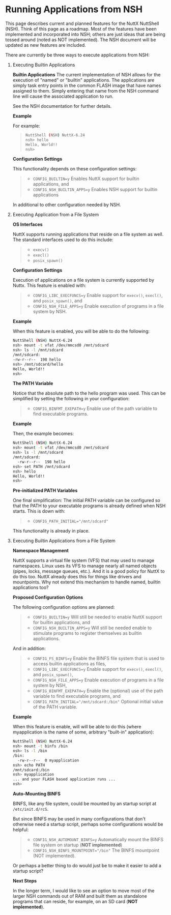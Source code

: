 # Running Applications from NSH

This page describes current and planned features for the NuttX NuttShell
(NSH). Think of this page as a roadmap. Most of the features have been
implemented and incorporated into NSH; others are just ideas that are
being tossed around (noted as NOT implemented). The NSH document will be
updated as new features are included.

There are currently be three ways to execute applications from NSH:

1.  Executing Builtin Applications
    
    **Builtin Applications** The current implementation of NSH allows
    for the execution of "named" or "builtin" applications. The
    applications are simply task entry points in the common FLASH image
    that have names assigned to them. Simply entering that name from the
    NSH command line will cause the associated application to run.
    
    See the NSH documentation for further details.
    
    **Example**
    
    For example:
    
    > 
    > 
    > ``` bash
    > NuttShell (NSH) NuttX-6.24
    > nsh> hello
    > Hello, World!!
    > nsh>
    > ```
    
    **Configuration Settings**
    
    This functionality depends on these configuration settings:
    
    >   - `CONFIG_BUILTIN=y` Enables NuttX support for builtin
    >     applications, and
    >   - `CONFIG_NSH_BUILTIN_APPS=y` Enables NSH support for builtin
    >     applications
    
    In additional to other configuration needed by NSH.

2.  Executing Application from a File System
    
    **OS Interfaces**
    
    NuttX supports running applications that reside on a file system as
    well. The standard interfaces used to do this include:
    
    >   - `execv()`
    >   - `execl()`
    >   - `posix_spawn()`
    
    **Configuration Settings**
    
    Execution of applications on a file system is currently supported by
    Nuttx. This feature is enabled with:
    
    >   - `CONFIG_LIBC_EXECFUNCS=y` Enable support for `execv()`,
    >     `execl()`, and `posix_spawn()`, and
    >   - `CONFIG_NSH_FILE_APPS=y` Enable execution of programs in a
    >     file system by NSH.
    
    **Example**
    
    When this feature is enabled, you will be able to do the following:
    
    ``` bash
    NuttShell (NSH) NuttX-6.24
    nsh> mount -t vfat /dev/mmcsd0 /mnt/sdcard
    nsh> ls -l /mnt/sdcard
    /mnt/sdcard:
    -rw-r--r--  198 hello
    nsh> /mnt/sdcard/hello
    Hello, World!!
    nsh>
    ```
    
    **The PATH Variable**
    
    Notice that the absolute path to the hello program was used. This
    can be simplified by setting the following in your configuration:
    
    >   - `CONFIG_BINFMT_EXEPATH=y` Enable use of the path variable to
    >     find executable programs.
    
    **Example**
    
    Then, the example becomes:
    
    ``` bash
    NuttShell (NSH) NuttX-6.24
    nsh> mount -t vfat /dev/mmcsd0 /mnt/sdcard
    nsh> ls -l /mnt/sdcard
    /mnt/sdcard:
      -rw-r--r--  198 hello
    nsh> set PATH /mnt/sdcard
    nsh> hello
    Hello, World!!
    nsh>
    ```
    
    **Pre-initialized PATH Variables**
    
    One final simplification: The initial PATH variable can be
    configured so that the PATH to your executable programs is already
    defined when NSH starts. This is down with:
    
    >   - `CONFIG_PATH_INITIAL="/mnt/sdcard"`
    
    This functionality is already in place.

3.  Executing Builtin Applications from a File System
    
    **Namespace Management**
    
    NuttX supports a virtual file system (VFS) that may used to manage
    namespaces. Linux uses its VFS to manage nearly all named objects
    (pipes, locks, message queues, etc.). And it is a good policy for
    NuttX to do this too. NuttX already does this for things like
    drivers and mountpoints. Why not extend this mechanism to handle
    named, builtin applications too?
    
    **Proposed Configuration Options**
    
    The following configuration options are planned:
    
    >   - `CONFIG_BUILTIN=y` Will still be needed to enable NuttX
    >     support for builtin applications, and
    >   - `CONFIG_NSH_BUILTIN_APPS=y` Will still be needed enable to
    >     stimulate programs to register themselves as builtin
    >     applications.
    
    And in addition:
    
    >   - `CONFIG_FS_BINFS=y` Enable the BINFS file system that is used
    >     to access builtin applications as files,
    >   - `CONFIG_LIBC_EXECFUNCS=y` Enable support for `execv()`,
    >     `execl()`, and `posix_spawn()`,
    >   - `CONFIG_NSH_FILE_APPS=y` Enable execution of programs in a
    >     file system by NSH,
    >   - `CONFIG_BINFMT_EXEPATH=y` Enable the (optional) use of the
    >     path variable to find executable programs, and
    >   - `CONFIG_PATH_INITIAL="/mnt/sdcard:/bin"` Optional initial
    >     value of the PATH variable.
    
    **Example**
    
    When this feature is enable, will will be able to do this (where
    myapplication is the name of some, arbitrary "built-in"
    application):
    
    ``` bash
    NuttShell (NSH) NuttX-6.24
    nsh> mount -t binfs /bin
    nsh> ls -l /bin
    /bin:
      -rw-r--r--  0 myapplication
    nsh> echo PATH
    /mnt/sdcard:/bin
    nsh> myapplication
    ... and your FLASH based application runs ...
    nsh>
    ```
    
    **Auto-Mounting BINFS**
    
    BINFS, like any file system, could be mounted by an startup script
    at `/etc/init.d/rcS`.
    
    But since BINFS may be used in many configurations that don't
    otherwise need a startup script, perhaps some configurations would
    be helpful:
    
    >   - `CONFIG_NSH_AUTOMOUNT_BINFS=y` Automatically mount the BINFS
    >     file system on startup (**NOT implemented**)
    >   - `CONFIG_NSH_BINFS_MOUNTPOINT="/bin"` The BINFS mountpoint (NOT
    >     implemented).
    
    Or perhaps a better thing to do would just be to make it easier to
    add a startup script?
    
    **Next Steps**
    
    In the longer term, I would like to see an option to move most of
    the larger NSH commands out of RAM and built them as standalone
    programs that can reside, for example, on an SD card (**NOT
    implemented**).
